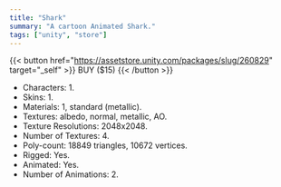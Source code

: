 ```yaml
---
title: "Shark"
summary: "A cartoon Animated Shark."
tags: ["unity", "store"]
---
```


{{< button href="https://assetstore.unity.com/packages/slug/260829" target="_self" >}}
BUY ($15)
{{< /button >}}

* Characters: 1.
* Skins: 1.
* Materials: 1, standard (metallic).
* Textures: albedo, normal, metallic, AO.
* Texture Resolutions: 2048x2048.
* Number of Textures: 4.
* Poly-count: 18849 triangles, 10672 vertices.
* Rigged: Yes.
* Animated: Yes.
* Number of Animations: 2.

